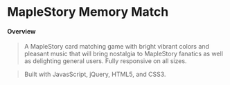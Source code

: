# MapleStory Memory Match

#### Overview
> A MapleStory card matching game with bright vibrant colors and pleasant music that will bring nostalgia to MapleStory fanatics as well as delighting general users. Fully responsive on all sizes.

> Built with JavasScript, jQuery, HTML5, and CSS3.